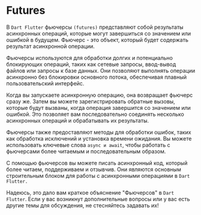 # Futures

В `Dart Flutter` фьючерсы `(futures)` представляют собой результаты асинхронных операций, которые могут завершиться со значением или ошибкой в будущем. Фьючерс - это объект, который будет содержать результат асинхронной операции.

Фьючерсы используются для обработки долгих и потенциально блокирующих операций, таких как сетевые запросы, ввод-вывод файлов или запросы к базе данных. Они позволяют выполнять операции асинхронно без блокировки основного потока, обеспечивая плавный пользовательский интерфейс.

Когда вы запускаете асинхронную операцию, она возвращает фьючерс сразу же. Затем вы можете зарегистрировать обратные вызовы, которые будут вызваны, когда операция завершится со значением или ошибкой. Это позволяет вам последовательно соединять несколько асинхронных операций и обрабатывать их результаты.

Фьючерсы также предоставляют методы для обработки ошибок, таких как обработка исключений и установка времени ожидания. Вы можете использовать ключевые слова `async и await`, чтобы работать с фьючерсами более читаемым и последовательным образом.

С помощью фьючерсов вы можете писать асинхронный код, который более читаем, поддерживаем и отзывчив. Они являются основным строительным блоком для работы с асинхронными операциями в `Dart Flutter.`

Надеюсь, это дало вам краткое объяснение "Фьючерсов" в `Dart Flutter`. Если у вас возникнут дополнительные вопросы или у вас есть другие темы для обсуждения, не стесняйтесь задавать их!